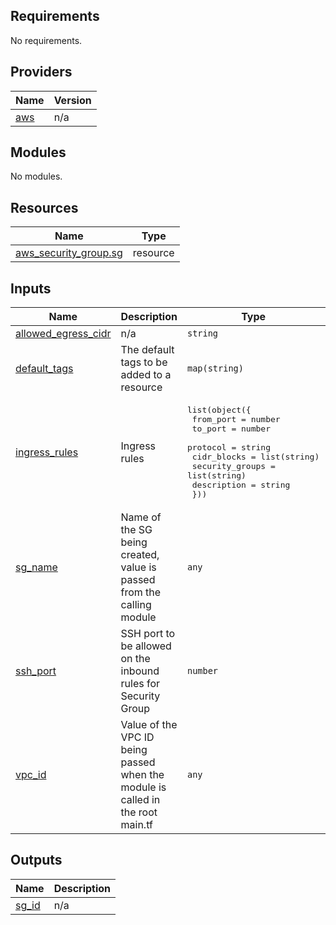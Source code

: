 <!-- BEGIN_TF_DOCS -->
## Requirements

No requirements.

## Providers

| Name | Version |
|------|---------|
| <a name="provider_aws"></a> [aws](#provider\_aws) | n/a |

## Modules

No modules.

## Resources

| Name | Type |
|------|------|
| [aws_security_group.sg](https://registry.terraform.io/providers/hashicorp/aws/latest/docs/resources/security_group) | resource |

## Inputs

| Name | Description | Type | Default | Required |
|------|-------------|------|---------|:--------:|
| <a name="input_allowed_egress_cidr"></a> [allowed\_egress\_cidr](#input\_allowed\_egress\_cidr) | n/a | `string` | `"0.0.0.0/0"` | no |
| <a name="input_default_tags"></a> [default\_tags](#input\_default\_tags) | The default tags to be added to a resource | `map(string)` | `{}` | no |
| <a name="input_ingress_rules"></a> [ingress\_rules](#input\_ingress\_rules) | Ingress rules | <pre>list(object({<br>    from_port       = number<br>    to_port         = number<br>    protocol        = string<br>    cidr_blocks     = list(string)<br>    security_groups = list(string)<br>    description     = string<br>  }))</pre> | n/a | yes |
| <a name="input_sg_name"></a> [sg\_name](#input\_sg\_name) | Name of the SG being created, value is passed from the calling module | `any` | n/a | yes |
| <a name="input_ssh_port"></a> [ssh\_port](#input\_ssh\_port) | SSH port to be allowed on the inbound rules for Security Group | `number` | `22` | no |
| <a name="input_vpc_id"></a> [vpc\_id](#input\_vpc\_id) | Value of the VPC ID being passed when the module is called in the root main.tf | `any` | n/a | yes |

## Outputs

| Name | Description |
|------|-------------|
| <a name="output_sg_id"></a> [sg\_id](#output\_sg\_id) | n/a |
<!-- END_TF_DOCS -->